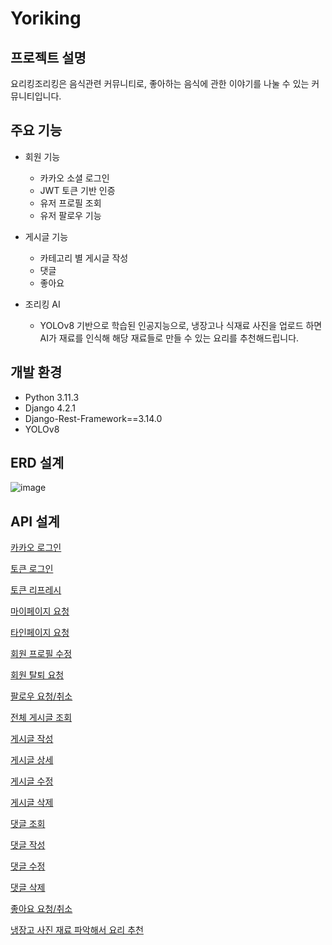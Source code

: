 # Yoriking

## 프로젝트 설명
요리킹조리킹은 음식관련 커뮤니티로, 좋아하는 음식에 관한 이야기를 나눌 수 있는 커뮤니티입니다.

## 주요 기능
- 회원 기능
  - 카카오 소셜 로그인
  - JWT 토큰 기반 인증
  - 유저 프로필 조회
  - 유저 팔로우 기능

- 게시글 기능
  - 카테고리 별 게시글 작성
  - 댓글
  - 좋아요

- 조리킹 AI
  - YOLOv8 기반으로 학습된 인공지능으로, 냉장고나 식재료 사진을 업로드 하면 AI가 재료를 인식해 해당 재료들로 만들 수 있는 요리를 추천해드립니다.

## 개발 환경
- Python 3.11.3
- Django 4.2.1
- Django-Rest-Framework==3.14.0
- YOLOv8

## ERD 설계
![image](https://github.com/choice44/yoriking/assets/126167661/eaa6ecc3-5675-4be6-bde2-78268d93d117)

## API 설계

[카카오 로그인](https://www.notion.so/222a10d362b5484288d158f0d283a870)

[토큰 로그인](https://www.notion.so/6cb53347a73049579485f473db652f59)

[토큰 리프레시](https://www.notion.so/b0076c2858de44b1b24366506463915d)

[마이페이지 요청](https://www.notion.so/0654f500456846aea82039fe28416e43)

[타인페이지 요청](https://www.notion.so/d7d9543a916a471e87f0d4f0c3462d57)

[회원 프로필 수정](https://www.notion.so/3f7eff48d3e24f13a83b64eced99bca0)

[회원 탈퇴 요청](https://www.notion.so/564748f8efa94e1cb81537e332d6abb4)

[팔로우 요청/취소](https://www.notion.so/253a838dc52145658d0d17ab235275a7)

[전체 게시글 조회](https://www.notion.so/61a295c035694d178e50acb849f03128)

[게시글 작성](https://www.notion.so/cdb52058f3474e6c8df975c57b9e13d8)

[게시글 상세](https://www.notion.so/e1b79d47e0af4ed391a043ba1bed7822)

[게시글 수정](https://www.notion.so/e5dd6b6cdfbc4ccdb0d2821a8282e25a)

[게시글 삭제](https://www.notion.so/e5c791f78d064d9296c9146043ebdd4f)

[댓글 조회](https://www.notion.so/663659743cc044f4875dc10c9d8d8553)

[댓글 작성](https://www.notion.so/082672a9440447918e61ce7ed2633d39)

[댓글 수정](https://www.notion.so/ce221c5f498a47298f4a125caa7d1c65)

[댓글 삭제](https://www.notion.so/be0c2a0ffb534f54995c64141786fc8e)

[좋아요 요청/취소](https://www.notion.so/65d78f26a42540d7a90c026be4cf3e8a)

[냉장고 사진 재료 파악해서 요리 추천](https://www.notion.so/ffdf8d72e2de473fa95711946ae65c63)
